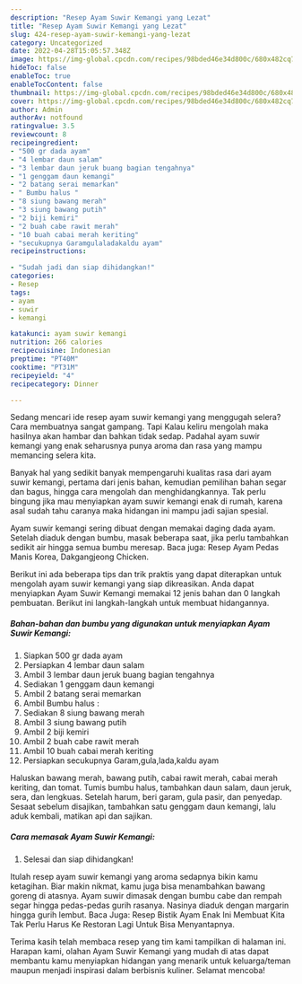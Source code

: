 ```yaml
---
description: "Resep Ayam Suwir Kemangi yang Lezat"
title: "Resep Ayam Suwir Kemangi yang Lezat"
slug: 424-resep-ayam-suwir-kemangi-yang-lezat
category: Uncategorized
date: 2022-04-28T15:05:57.348Z
image: https://img-global.cpcdn.com/recipes/98bded46e34d800c/680x482cq70/ayam-suwir-kemangi-foto-resep-utama.jpg
hideToc: false
enableToc: true
enableTocContent: false
thumbnail: https://img-global.cpcdn.com/recipes/98bded46e34d800c/680x482cq70/ayam-suwir-kemangi-foto-resep-utama.jpg
cover: https://img-global.cpcdn.com/recipes/98bded46e34d800c/680x482cq70/ayam-suwir-kemangi-foto-resep-utama.jpg
author: Admin
authorAv: notfound
ratingvalue: 3.5
reviewcount: 8
recipeingredient:
- "500 gr dada ayam"
- "4 lembar daun salam"
- "3 lembar daun jeruk buang bagian tengahnya"
- "1 genggam daun kemangi"
- "2 batang serai memarkan"
- " Bumbu halus "
- "8 siung bawang merah"
- "3 siung bawang putih"
- "2 biji kemiri"
- "2 buah cabe rawit merah"
- "10 buah cabai merah keriting"
- "secukupnya Garamgulaladakaldu ayam"
recipeinstructions:

- "Sudah jadi dan siap dihidangkan!"
categories:
- Resep
tags:
- ayam
- suwir
- kemangi

katakunci: ayam suwir kemangi 
nutrition: 266 calories
recipecuisine: Indonesian
preptime: "PT40M"
cooktime: "PT31M"
recipeyield: "4"
recipecategory: Dinner

---
```



Sedang mencari ide resep ayam suwir kemangi yang menggugah selera? Cara membuatnya sangat gampang. Tapi Kalau keliru mengolah maka hasilnya akan hambar dan bahkan tidak sedap. Padahal ayam suwir kemangi yang enak seharusnya punya aroma dan rasa yang mampu memancing selera kita.


Banyak hal yang sedikit banyak mempengaruhi kualitas rasa dari ayam suwir kemangi, pertama dari jenis bahan, kemudian pemilihan bahan segar dan bagus, hingga cara mengolah dan menghidangkannya. Tak perlu bingung jika mau menyiapkan ayam suwir kemangi enak di rumah, karena asal sudah tahu caranya maka hidangan ini mampu jadi sajian spesial.

Ayam suwir kemangi sering dibuat dengan memakai daging dada ayam. Setelah diaduk dengan bumbu, masak beberapa saat, jika perlu tambahkan sedikit air hingga semua bumbu meresap. Baca juga: Resep Ayam Pedas Manis Korea, Dakgangjeong Chicken.


Berikut ini ada beberapa tips dan trik praktis yang dapat diterapkan untuk mengolah ayam suwir kemangi yang siap dikreasikan. Anda dapat menyiapkan Ayam Suwir Kemangi memakai 12 jenis bahan dan 0 langkah pembuatan. Berikut ini langkah-langkah untuk membuat hidangannya.

<!--inarticleads1-->

##### Bahan-bahan dan bumbu yang digunakan untuk menyiapkan Ayam Suwir Kemangi:

1. Siapkan 500 gr dada ayam
1. Persiapkan 4 lembar daun salam
1. Ambil 3 lembar daun jeruk buang bagian tengahnya
1. Sediakan 1 genggam daun kemangi
1. Ambil 2 batang serai memarkan
1. Ambil  Bumbu halus :
1. Sediakan 8 siung bawang merah
1. Ambil 3 siung bawang putih
1. Ambil 2 biji kemiri
1. Ambil 2 buah cabe rawit merah
1. Ambil 10 buah cabai merah keriting
1. Persiapkan secukupnya Garam,gula,lada,kaldu ayam


Haluskan bawang merah, bawang putih, cabai rawit merah, cabai merah keriting, dan tomat. Tumis bumbu halus, tambahkan daun salam, daun jeruk, sera, dan lengkuas. Setelah harum, beri garam, gula pasir, dan penyedap. Sesaat sebelum disajikan, tambahkan satu genggam daun kemangi, lalu aduk kembali, matikan api dan sajikan. 

<!--inarticleads2-->

##### Cara memasak Ayam Suwir Kemangi:


1. Selesai dan siap dihidangkan!

Itulah resep ayam suwir kemangi yang aroma sedapnya bikin kamu ketagihan. Biar makin nikmat, kamu juga bisa menambahkan bawang goreng di atasnya. Ayam suwir dimasak dengan bumbu cabe dan rempah segar hingga pedas-pedas gurih rasanya. Nasinya diaduk dengan margarin hingga gurih lembut. Baca Juga: Resep Bistik Ayam Enak Ini Membuat Kita Tak Perlu Harus Ke Restoran Lagi Untuk Bisa Menyantapnya. 

Terima kasih telah membaca resep yang tim kami tampilkan di halaman ini. Harapan kami, olahan Ayam Suwir Kemangi yang mudah di atas dapat membantu kamu menyiapkan hidangan yang menarik untuk keluarga/teman maupun menjadi inspirasi dalam berbisnis kuliner. Selamat mencoba!
